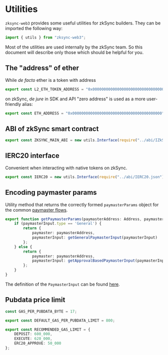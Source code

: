 # Utilities

`zksync-web3` provides some useful utilities for zkSync builders. They can be imported the following way:

```typescript
import { utils } from "zksync-web3";
```

Most of the utilities are used internally by the zkSync team. So this document will describe only those which should be helpful for you.

<TocHeader />
<TOC class="table-of-contents" :include-level="[2,3]" />

## The "address" of ether

While *de facto* ether is a token with address

```typescript
export const L2_ETH_TOKEN_ADDRESS = "0x000000000000000000000000000000000000800a";
```
 on zkSync, *de jure* in SDK and API "zero address" is used as a more user-friendly alias:

```typescript
export const ETH_ADDRESS = "0x0000000000000000000000000000000000000000";
```

## ABI of zkSync smart contract

```typescript
export const ZKSYNC_MAIN_ABI = new utils.Interface(require("../abi/IZkSync.json"));
```

## IERC20 interface

Convenient when interacting with native tokens on zkSync.

```typescript
export const IERC20 = new utils.Interface(require("../abi/IERC20.json"));
```

## Encoding paymaster params

Utility method that returns the correctly formed `paymasterParams` object for the common [paymaster flows](../../dev/developer-guides/aa.md#built-in-paymaster-flows).

```typescript
export function getPaymasterParams(paymasterAddress: Address, paymasterInput: PaymasterInput): PaymasterParams {
    if (paymasterInput.type == 'General') {
        return {
            paymaster: paymasterAddress,
            paymasterInput: getGeneralPaymasterInput(paymasterInput)
        };
    } else {
        return {
            paymaster: paymasterAddress,
            paymasterInput: getApprovalBasedPaymasterInput(paymasterInput)
        };
    }
}
```

The definition of the `PaymasterInput` can be found [here](./types.md).

## Pubdata price limit

```typescript
const GAS_PER_PUBDATA_BYTE = 17;

export const DEFAULT_GAS_PER_PUBDATA_LIMIT = 800;

export const RECOMMENDED_GAS_LIMIT = {
    DEPOSIT: 600_000,
    EXECUTE: 620_000,
    ERC20_APPROVE: 50_000
};
```
